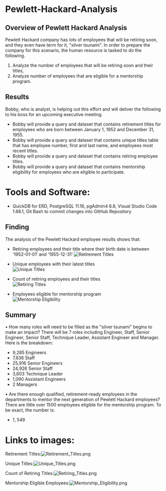 # Pewlett-Hackard-Analysis

## Overview of Pewlett Hackard Analysis
Pewlett Hackard company has lots of employees that will be retiring soon, and they even have term for it, "silver tsunami". In order to prepare the company for this scenario, the human resource is tasked to do the following.
1.	Analyze the number of employees that will be retiring soon and their titles, 
2.	Analyze number of employees that are eligible for a mentorship program. 

## Results
Bobby, who is analyst, is helping out this effort and will deliver the following to his boss for an upcoming executive meeting.
- Bobby will provide a query and dataset that contains retirement titles for employees who are born between January 1, 1952 and December 31, 1955.
- Bobby will provide a query and dataset that contains unique titles table that has employee number, first and last name, and employees most recent titles.
- Bobby will provide a query and dataset that contains retiring employee titles. 
- Bobby will provide a query and dataset that contains mentorship eligibility for employees who are eligible to participate.

# Tools and Software: 
- QuickDB for ERD, PostgreSQL 11.16, pgAdmin4 6.8, Visual Studio Code 1.68.1, Git Bash to commit changes into GitHub Repository


## Finding

The analysis of the Pewlett Hackard employee results shows that:
-  Retiring employees and their title where their birth date is between ‘1952-01-01’ and ‘1955-12-31’
 ![Retirement Titles](/Resources/Retirement_Titles.png)<br>

-  Unique employees with their latest titles<br>
 ![Unique Titles](/Resources/Unique_Titles.png)<br>

-  Count of retiring employees and their titles<br>
![Retiring Titles](/Resources/Retiring_Titles.png)<br>

- Employees eligible for mentorship program<br>
![Mentorship Eligibility](/Resources/Mentorship_Eligibility.png)<br>


## Summary

•	How many roles will need to be filled as the "silver tsunami" begins to make an impact?
There will be 7 roles including Engineer, Staff, Senior Engineer, Senior Staff, Technique Leader, Assistant Engineer and Manager. Here is the breakdown:
-	9,285 Engineers
-	7,636 Staff
-	25,916 Senior Engineers
-	24,926 Senior Staff
-	3,603 Technique Leader
-	1,090 Assistant Engineers
-	2 Managers

•	Are there enough qualified, retirement-ready employees in the departments to mentor the next generation of Pewlett Hackard employees?
There are little over 1500 employees eligible for the mentorship program. To be exact, the number is:
-	1, 549


# Links to images:
Retirement Titles:![Retirement_Titles.png](https://github.com/bariir/Pewlett-Hackard-Analysis/tree/main/Resources/Retirement_Titles.png?raw=true)

Unique Titles:![Unique_Titles.png](https://github.com/bariir/Pewlett-Hackard-Analysis/tree/main/Resources/Unique_Titles.png?raw=true)

Count of Retiring Titles:![Retiring_Titles.png](https://github.com/bariir/Pewlett-Hackard-Analysis/tree/main/Resources/Retiring_Titles.png?raw=true)

Mentorship Eligible Employees:![Mentorship_Eligibility.png](https://github.com/bariir/Pewlett-Hackard-Analysis/tree/main/Resources/Mentorship_Eligibility.png?raw=true)

